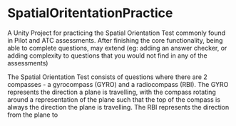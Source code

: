 # SpatialOritentationPractice
 A Unity Project for practicing the Spatial Orientation Test commonly found in Pilot and ATC assessments. After finishing the core functionality, being able to complete questions, may extend (eg: adding an answer checker, or adding complexity to questions that you would not find in any of the assessments) 

The Spatial Orientation Test consists of questions where there are 2 compasses - a gyrocompass (GYRO) and a radiocompass (RBI). 
The GYRO represents the direction a plane is travelling, with the compass rotating around a representation of the plane such that the top of the compass is always the direction the plane is travelling.
The RBI represents the direction from the plane to 
